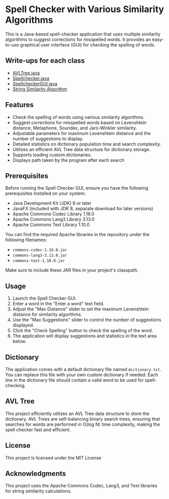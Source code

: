 # Spell Checker with Various Similarity Algorithms

This is a Java-based spell-checker application that uses multiple similarity algorithms to suggest corrections for misspelled words. It provides an easy-to-use graphical user interface (GUI) for checking the spelling of words.

## Write-ups for each class
- [AVLTree.java](explanations/AVLTree.md)
- [Spellchecker.java](explanations/Spellchecker.md)
- [SpellcheckerGUI.java](explanations/SpellcheckerGUI.md)
- [String Similarity Algorithm](explanations/StringSimilarityAlgorithm.md)

## Features

- Check the spelling of words using various similarity algorithms.
- Suggest corrections for misspelled words based on Levenshtein distance, Metaphone, Soundex, and Jaro-Winkler similarity.
- Adjustable parameters for maximum Levenshtein distance and the number of suggestions to display.
- Detailed statistics on dictionary population time and search complexity.
- Utilizes an efficient AVL Tree data structure for dictionary storage.
- Supports loading custom dictionaries.
- Displays path taken by the program after each search

## Prerequisites

Before running the Spell Checker GUI, ensure you have the following prerequisites installed on your system:

- Java Development Kit (JDK) 8 or later
- JavaFX (included with JDK 8, separate download for later versions)
- Apache Commons Codec Library 1.16.0
- Apache Commons Lang3 Library 3.13.0
- Apache Commons Text Library 1.10.0

You can find the required Apache libraries in the repository under the following filenames:

- `commons-codec-1.16.0.jar`
- `commons-lang3-3.13.0.jar`
- `commons-text-1.10.0.jar`

Make sure to include these JAR files in your project's classpath.

## Usage

1. Launch the Spell Checker GUI.
2. Enter a word in the "Enter a word" text field.
3. Adjust the "Max Distance" slider to set the maximum Levenshtein distance for similarity algorithms.
4. Use the "Max Suggestions" slider to control the number of suggestions displayed.
5. Click the "Check Spelling" button to check the spelling of the word.
6. The application will display suggestions and statistics in the text area below.

## Dictionary

The application comes with a default dictionary file named `dictionary.txt`. You can replace this file with your own custom dictionary if needed. Each line in the dictionary file should contain a valid word to be used for spell-checking.

## AVL Tree

This project efficiently utilizes an AVL Tree data structure to store the dictionary. AVL Trees are self-balancing binary search trees, ensuring that searches for words are performed in O(log N) time complexity, making the spell checker fast and efficient.

## License

This project is licensed under the MIT License

## Acknowledgments

This project uses the Apache Commons Codec, Lang3, and Text libraries for string similarity calculations.
